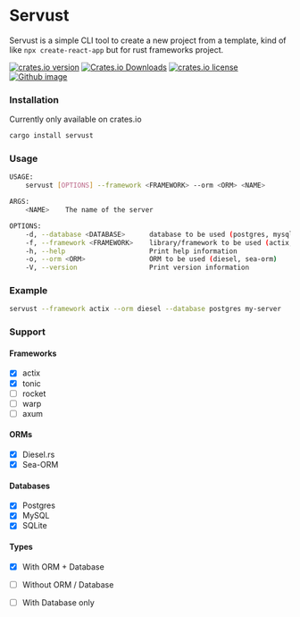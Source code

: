 # Servust

Servust is a simple CLI tool to create a new project from a template, kind of like `npx create-react-app` but for rust frameworks project.

[![crates.io version]][crates.io link] [![Crates.io Downloads]][crates.io link] [![crates.io license]][crates.io link] [![Github image]][Github status]


### Installation

Currently only available on crates.io

```bash
cargo install servust
```

### Usage

```bash
USAGE:
    servust [OPTIONS] --framework <FRAMEWORK> --orm <ORM> <NAME>

ARGS:
    <NAME>    The name of the server

OPTIONS:
    -d, --database <DATABASE>      database to be used (postgres, mysql, sqlite) default: postgres
    -f, --framework <FRAMEWORK>    library/framework to be used (actix, warp, axum, tonic)
    -h, --help                     Print help information
    -o, --orm <ORM>                ORM to be used (diesel, sea-orm)
    -V, --version                  Print version information
```


### Example
```bash
servust --framework actix --orm diesel --database postgres my-server
```



### Support

#### Frameworks
- [x] actix
- [x] tonic
- [ ] rocket
- [ ] warp
- [ ] axum

#### ORMs
- [x] Diesel.rs
- [x] Sea-ORM

#### Databases
- [x] Postgres
- [x] MySQL
- [x] SQLite

#### Types
- [x] With ORM + Database
- [ ] Without ORM / Database
- [ ] With Database only






[crates.io link]: https://crates.io/crates/servust
[crates.io version]: https://img.shields.io/crates/v/servust
[Crates.io Downloads]: https://img.shields.io/crates/d/servust
[crates.io license]: https://img.shields.io/crates/l/servust
[Github image]: https://github.com/giripriyadarshan/servust/workflows/ci/badge.svg
[Github status]: https://github.com/giripriyadarshan/servust/actions
